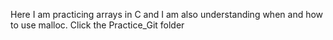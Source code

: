 Here I am practicing arrays in C and I am also understanding when and how to use malloc. Click the Practice_Git folder
